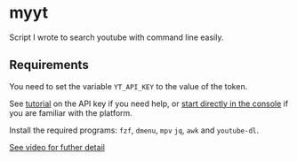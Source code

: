 # myyt

Script I wrote to search youtube with command line easily.

## Requirements

You need to set the variable `YT_API_KEY` to the value of the token.

See [tutorial](https://elfsight.com/blog/2016/12/how-to-get-youtube-api-key-tutorial/) on the API key if you need help, or [start directly in the console](https://console.developers.google.com/apis/library?filter=category:youtube) if you are familiar with the platform.

Install the required programs: `fzf`, `dmenu`, `mpv` `jq`, `awk` and `youtube-dl`.

[See video for futher detail](https://www.youtube.com/watch?v=gghEFDO3Tbc)
